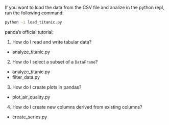 If you want to load the data from the CSV file and analize in the python repl,
run the following command:
```sh
python -i load_titanic.py
```

panda’s official tutorial:

1. How do I read and write tabular data?
  - analyze_titanic.py
2. How do I select a subset of a `DataFrame`?
  - analyze_titanic.py
  - filter_data.py
3. How do I create plots in pandas?
  - plot_air_quality.py
4. How do I create new columns derived from existing columns?
  - create_series.py
